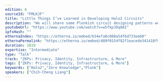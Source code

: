 ```yaml
---
edition: 6
sourceId: "FMLKJF"
title: "Little Things I’ve Learned in Developing Halo2 Circuits"
description: "We will share some Plonkish circuit designing patterns we learned during the zkevm development."
youtubeUrl: "https://www.youtube.com/watch?v=wSfkpJDq8AI"
ipfsHash: ""
ethernaIndex: "https://etherna.io/embed/634efa0c080a54f6d733ee60"
ethernaPermalink: "https://etherna.io/embed/d89f0154f82f1eacede341418f9a3679462f7a7386a94261467603ebd012dad6"
duration: 1819
expertise: "Intermediate"
type: "Talk"
track: "ZKPs: Privacy, Identity, Infrastructure, & More"
tags: ["ZKPs: Privacy, Identity, Infrastructure, & More"]
keywords: ["Halo2","Zero Knowledge","Plonk"]
speakers: ["Chih-Cheng Liang"]
---
```

